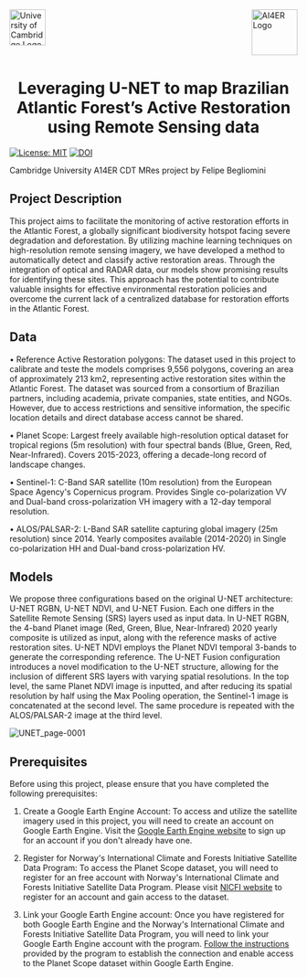 <img src="https://github.com/fnincao/reforestation-CNN/assets/65984824/274959e3-9a09-4cca-a7c4-f298acd270e0" alt="University of Cambridge Logo" align="left" width="63">

<img src="https://github.com/fnincao/reforestation-CNN/assets/65984824/adf42702-0716-469d-85f1-453f653b25b9" alt="AI4ER Logo" align="right" width="80">

<br><br><br><br>

<h1 align="center">Leveraging U-NET to map Brazilian Atlantic Forest’s Active Restoration using Remote Sensing data</h1>

[![License: MIT](https://img.shields.io/badge/License-MIT-blue.svg)](https://opensource.org/licenses/MIT)
[![DOI](https://zenodo.org/badge/DOI/10.5281/zenodo.8111751.svg)](https://doi.org/10.5281/zenodo.8111751)


Cambridge University A14ER CDT MRes project by Felipe Begliomini

## Project Description

This project aims to facilitate the monitoring of active restoration efforts in the Atlantic Forest, a globally significant biodiversity hotspot facing severe degradation and deforestation. By utilizing machine learning techniques on high-resolution remote sensing imagery, we have developed a method to automatically detect and classify active restoration areas. Through the integration of optical and RADAR data, our models show promising results for identifying these sites. This approach has the potential to contribute valuable insights for effective environmental restoration policies and overcome the current lack of a centralized database for restoration efforts in the Atlantic Forest.

## Data

• Reference Active Restoration polygons: The dataset used in this project to calibrate and teste the models comprises 9,556 polygons, covering an area of approximately 213 km2, representing active restoration sites within the Atlantic Forest. The dataset was sourced from a consortium of Brazilian partners, including academia, private companies, state entities, and NGOs. However, due to access restrictions and sensitive information, the specific location details and direct database access cannot be shared.

• Planet Scope: Largest freely available high-resolution optical dataset for tropical regions (5m resolution) with four spectral bands (Blue, Green, Red, Near-Infrared). Covers 2015-2023, offering a decade-long record of landscape changes.

• Sentinel-1: C-Band SAR satellite (10m resolution) from the European Space Agency's Copernicus program. Provides Single co-polarization VV and Dual-band cross-polarization VH imagery with a 12-day temporal resolution.

• ALOS/PALSAR-2: L-Band SAR satellite capturing global imagery (25m resolution) since 2014. Yearly composites available (2014-2020) in Single co-polarization HH and Dual-band cross-polarization HV.

## Models

We propose three configurations based on the original U-NET architecture: U-NET RGBN, U-NET NDVI, and U-NET Fusion. Each one differs in the Satellite Remote Sensing (SRS) layers used as input data. In U-NET RGBN, the 4-band Planet image (Red, Green, Blue, Near-Infrared) 2020 yearly composite is utilized as input, along with the reference masks of active restoration sites. U-NET NDVI employs the Planet NDVI temporal 3-bands to generate the corresponding reference. The U-NET Fusion configuration introduces a novel modification to the U-NET structure, allowing for the inclusion of different SRS layers with varying spatial resolutions. In the top level, the same Planet NDVI image is inputted, and after reducing its spatial resolution by half using the Max Pooling operation, the Sentinel-1 image is concatenated at the second level. The same procedure is repeated with the ALOS/PALSAR-2 image at the third level.


![UNET_page-0001](https://github.com/fnincao/reforestation-CNN/assets/65984824/679184cc-19a8-4094-b4a4-c2a3e4b5fdb0)

## Prerequisites

Before using this project, please ensure that you have completed the following prerequisites:

1. Create a Google Earth Engine Account: To access and utilize the satellite imagery used in this project, you will need to create an account on Google Earth Engine. Visit the [Google Earth Engine website](https://earthengine.google.com/) to sign up for an account if you don't already have one.

2. Register for Norway's International Climate and Forests Initiative Satellite Data Program: To access the Planet Scope dataset, you will need to register for an free account with Norway's International Climate and Forests Initiative Satellite Data Program. Please visit [NICFI website](https://www.planet.com/nicfi/) to register for an account and gain access to the dataset.

3. Link your Google Earth Engine account: Once you have registered for both Google Earth Engine and the Norway's International Climate and Forests Initiative Satellite Data Program, you will need to link your Google Earth Engine account with the program. [Follow the instructions](https://developers.planet.com/docs/integrations/gee/nicfi/)
 provided by the program to establish the connection and enable access to the Planet Scope dataset within Google Earth Engine.




